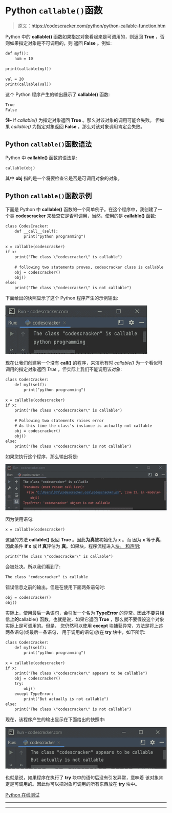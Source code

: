 # Python `callable()`函数

> 原文：<https://codescracker.com/python/python-callable-function.htm>

Python 中的 **callable()** 函数如果指定对象看起来是可调用的，则返回 **True** ，否则如果指定对象是不可调用的，则 返回 **False** 。例如:

```
def myf():
    num = 10

print(callable(myf))

val = 20
print(callable(val))
```

这个 Python 程序产生的输出展示了 **callable()** 函数:

```
True
False
```

**注-** If *callable()* 为指定对象返回 **True** 。那么对该对象的调用可能会失败。 但如果 *callable()* 为指定对象返回 **False** 。那么对该对象调用肯定会失败。

## Python `callable()`函数语法

Python 中 **callable()** 函数的语法是:

```
callable(obj)
```

其中 **obj** 指的是一个将要检查它是否是可调用对象的对象。

## Python `callable()`函数示例

下面是 Python 中 **callable()** 函数的一个简单例子。在这个程序中，我创建了一个类 **codescracker** 来检查它是否可调用，当然，使用的是 **callable()** 函数:

```
class CodesCracker:
    def __call__(self):
        print("python programming")

x = callable(codescracker)
if x:
    print("The class \"codescracker\" is callable")

    # following two statements proves, codescracker class is callable
    obj = codescracker()
    obj()
else:
    print("The class \"codescracker\" is not callable")
```

下面给出的快照显示了这个 Python 程序产生的示例输出:

![python callable function](img/fbce4dcb5e692e40d014d672b5476824.png)

现在让我们创建另一个没有 **__call__()** 的程序，来演示有时 *callable()* 为一个看似可调用的指定对象返回 *True* ，但实际上我们不能调用该对象:

```
class CodesCracker:
    def myf(self):
        print("python programming")

x = callable(codescracker)
if x:
    print("The class \"codescracker\" is callable")

    # Following two statements raises error
    # As this time the class's instance is actually not callable
    obj = codescracker()
    obj()
else:
    print("The class \"codescracker\" is not callable")
```

如果您执行这个程序，那么输出将是:

![python callable function example](img/703c76f31293f10ec26106fa5aee8bec.png)

因为使用语句:

```
x = callable(codescracker)
```

这里的方法 **callable()** 返回 **True** 。因此**为真**被初始化为 **x** 。而 因为 **x** 等于**真**，因此条件 **if x** 或 **if 真**评估为 **真**。如果块，程序流程进入[块。 和声明:](/python/python-if-else-elif-statements.htm)

```
print("The class \"codescracker\" is callable")
```

会被处决。所以我们看到了:

```
The class "codescracker" is callable
```

错误信息之前的输出。但是在使用下面两条语句时:

```
obj = codescracker()
obj()
```

实际上，使用最后一条语句，会引发一个名为 **TypeError** 的异常。因此不要只相信**上的**callable() 函数。也就是说，如果它返回 **True** ，那么就不要假设这个对象实际上是可调用的。但是， 您仍然可以使用 **except** 块捕获异常，方法是将上述两条语句(或最后一条语句， 用于调用的语句)放在 **try** 块中，如下所示:

```
class CodesCracker:
    def myf(self):
        print("python programming")

x = callable(codescracker)
if x:
    print("The class \"codescracker\" appears to be callable")
    obj = codescracker()
    try:
        obj()
    except TypeError:
        print("But actually is not callable")
else:
    print("The class \"codescracker\" is not callable")
```

现在，该程序产生的输出显示在下面给出的快照中:

![python callable function example](img/bdf4613a45a5b9e0e7f094a3e0c4e22a.png)

也就是说，如果程序在执行了 **try** 块中的语句后没有引发异常，意味着 该对象肯定是可调用的。因此你可以把对象可调用的所有东西放在 **try** 块中。

[Python 在线测试](/exam/showtest.php?subid=10)

* * *

* * *